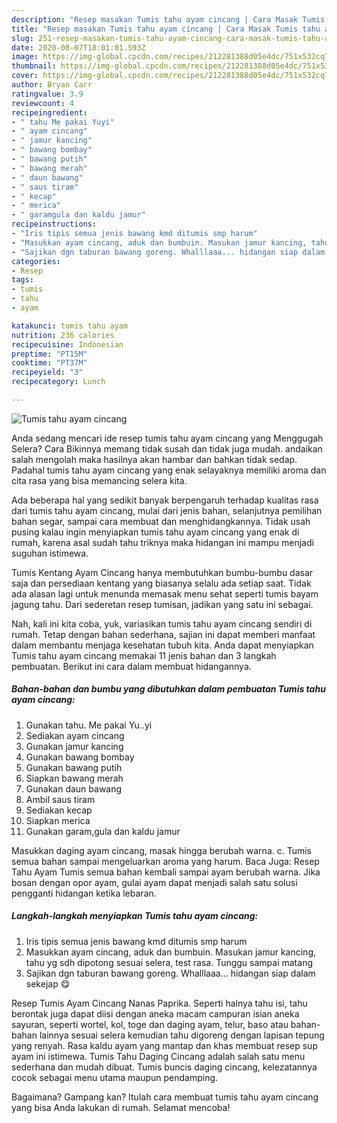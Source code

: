 ```yaml
---
description: "Resep masakan Tumis tahu ayam cincang | Cara Masak Tumis tahu ayam cincang Yang Enak Banget"
title: "Resep masakan Tumis tahu ayam cincang | Cara Masak Tumis tahu ayam cincang Yang Enak Banget"
slug: 251-resep-masakan-tumis-tahu-ayam-cincang-cara-masak-tumis-tahu-ayam-cincang-yang-enak-banget
date: 2020-08-07T18:01:01.593Z
image: https://img-global.cpcdn.com/recipes/212281388d05e4dc/751x532cq70/tumis-tahu-ayam-cincang-foto-resep-utama.jpg
thumbnail: https://img-global.cpcdn.com/recipes/212281388d05e4dc/751x532cq70/tumis-tahu-ayam-cincang-foto-resep-utama.jpg
cover: https://img-global.cpcdn.com/recipes/212281388d05e4dc/751x532cq70/tumis-tahu-ayam-cincang-foto-resep-utama.jpg
author: Bryan Carr
ratingvalue: 3.9
reviewcount: 4
recipeingredient:
- " tahu Me pakai Yuyi"
- " ayam cincang"
- " jamur kancing"
- " bawang bombay"
- " bawang putih"
- " bawang merah"
- " daun bawang"
- " saus tiram"
- " kecap"
- " merica"
- " garamgula dan kaldu jamur"
recipeinstructions:
- "Iris tipis semua jenis bawang kmd ditumis smp harum"
- "Masukkan ayam cincang, aduk dan bumbuin. Masukan jamur kancing, tahu yg sdh dipotong sesuai selera, test rasa. Tunggu sampai matang"
- "Sajikan dgn taburan bawang goreng. Whalllaaa... hidangan siap dalam sekejap 😋"
categories:
- Resep
tags:
- tumis
- tahu
- ayam

katakunci: tumis tahu ayam 
nutrition: 236 calories
recipecuisine: Indonesian
preptime: "PT15M"
cooktime: "PT37M"
recipeyield: "3"
recipecategory: Lunch

---
```



![Tumis tahu ayam cincang](https://img-global.cpcdn.com/recipes/212281388d05e4dc/751x532cq70/tumis-tahu-ayam-cincang-foto-resep-utama.jpg)

Anda sedang mencari ide resep tumis tahu ayam cincang yang Menggugah Selera? Cara Bikinnya memang tidak susah dan tidak juga mudah. andaikan salah mengolah maka hasilnya akan hambar dan bahkan tidak sedap. Padahal tumis tahu ayam cincang yang enak selayaknya memiliki aroma dan cita rasa yang bisa memancing selera kita.

Ada beberapa hal yang sedikit banyak berpengaruh terhadap kualitas rasa dari tumis tahu ayam cincang, mulai dari jenis bahan, selanjutnya pemilihan bahan segar, sampai cara membuat dan menghidangkannya. Tidak usah pusing kalau ingin menyiapkan tumis tahu ayam cincang yang enak di rumah, karena asal sudah tahu triknya maka hidangan ini mampu menjadi suguhan istimewa.

Tumis Kentang Ayam Cincang hanya membutuhkan bumbu-bumbu dasar saja dan persediaan kentang yang biasanya selalu ada setiap saat. Tidak ada alasan lagi untuk menunda memasak menu sehat seperti tumis bayam jagung tahu. Dari sederetan resep tumisan, jadikan yang satu ini sebagai.


Nah, kali ini kita coba, yuk, variasikan tumis tahu ayam cincang sendiri di rumah. Tetap dengan bahan sederhana, sajian ini dapat memberi manfaat dalam membantu menjaga kesehatan tubuh kita. Anda dapat menyiapkan Tumis tahu ayam cincang memakai 11 jenis bahan dan 3 langkah pembuatan. Berikut ini cara dalam membuat hidangannya.

<!--inarticleads1-->

##### Bahan-bahan dan bumbu yang dibutuhkan dalam pembuatan Tumis tahu ayam cincang:

1. Gunakan  tahu. Me pakai Yu..yi
1. Sediakan  ayam cincang
1. Gunakan  jamur kancing
1. Gunakan  bawang bombay
1. Gunakan  bawang putih
1. Siapkan  bawang merah
1. Gunakan  daun bawang
1. Ambil  saus tiram
1. Sediakan  kecap
1. Siapkan  merica
1. Gunakan  garam,gula dan kaldu jamur


Masukkan daging ayam cincang, masak hingga berubah warna. c. Tumis semua bahan sampai mengeluarkan aroma yang harum. Baca Juga: Resep Tahu Ayam Tumis semua bahan kembali sampai ayam berubah warna. Jika bosan dengan opor ayam, gulai ayam dapat menjadi salah satu solusi pengganti hidangan ketika lebaran. 

<!--inarticleads2-->

##### Langkah-langkah menyiapkan Tumis tahu ayam cincang:

1. Iris tipis semua jenis bawang kmd ditumis smp harum
1. Masukkan ayam cincang, aduk dan bumbuin. Masukan jamur kancing, tahu yg sdh dipotong sesuai selera, test rasa. Tunggu sampai matang
1. Sajikan dgn taburan bawang goreng. Whalllaaa... hidangan siap dalam sekejap 😋


Resep Tumis Ayam Cincang Nanas Paprika. Seperti halnya tahu isi, tahu berontak juga dapat diisi dengan aneka macam campuran isian aneka sayuran, seperti wortel, kol, toge dan daging ayam, telur, baso atau bahan-bahan lainnya sesuai selera kemudian tahu digoreng dengan lapisan tepung yang renyah. Rasa kaldu ayam yang mantap dan khas membuat resep sup ayam ini istimewa. Tumis Tahu Daging Cincang adalah salah satu menu sederhana dan mudah dibuat. Tumis buncis daging cincang, kelezatannya cocok sebagai menu utama maupun pendamping. 

Bagaimana? Gampang kan? Itulah cara membuat tumis tahu ayam cincang yang bisa Anda lakukan di rumah. Selamat mencoba!
